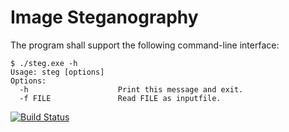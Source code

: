 # Image Steganography

The program shall support the following command-line interface:

```
$ ./steg.exe -h
Usage: steg [options]
Options:
  -h                    Print this message and exit.
  -f FILE               Read FILE as inputfile.
```

[![Build Status](https://travis-ci.org/kwaxi/ImageSteganography.svg?branch=master)](https://travis-ci.org/kwaxi/ImageSteganography)